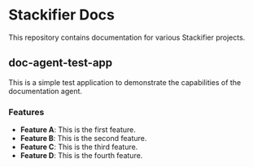 # Stackifier Docs

This repository contains documentation for various Stackifier projects.

## doc-agent-test-app

This is a simple test application to demonstrate the capabilities of the documentation agent.

### Features

- **Feature A**: This is the first feature.
- **Feature B**: This is the second feature.
- **Feature C**: This is the third feature.
- **Feature D**: This is the fourth feature.